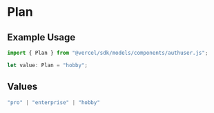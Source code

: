 # Plan

## Example Usage

```typescript
import { Plan } from "@vercel/sdk/models/components/authuser.js";

let value: Plan = "hobby";
```

## Values

```typescript
"pro" | "enterprise" | "hobby"
```